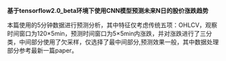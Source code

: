 **基于tensorflow2.0_beta环境下使用CNN模型预测未来N日的股价涨跌趋势**

本篇使用的5分钟数据进行预测分析，其中特征仅考虑传统五项：OHLCV，观察时间窗口为120×5min，预测时间窗口为5×5min内涨跌，并对涨跌进行了三分类，中间部分使用了欠采样，仅选择了最中间部分,预测效果一般，其中数据处理部分参考最新一篇paper。
